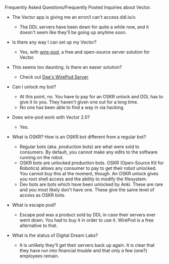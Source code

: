 Frequently Asked Questions/Frequently Posted Inquiries about Vector.

-   The Vector app is giving me an error/I can't access ddl.io/v.
    -   The DDL servers have been down for quite a while now, and it doesn't seem like they'll be going up anytime soon.

-   Is there any way I can set up my Vector?
    -   Yes, with [wire-pod](https://github.com/kercre123/wire-pod), a free and open-source server solution for Vector.

-   This seems too daunting. Is there an easier solution?
    -   Check out [Dee's WirePod Server](https://techshop82.com/shop/wire-pod-server/).

-   Can I unlock my bot?
    -   At this point, no. You have to pay for an OSKR unlock and DDL has to give it to you. They haven't given one out for a long time.
    -   No one has been able to find a way in via hacking.

-   Does wire-pod work with Vector 2.0?
    -   Yes.

-   What is OSKR? How is an OSKR bot different from a regular bot?
    -   Regular bots (aka. production bots) are what were sold to consumers. By default, you cannot make any edits to the software running on the robot.
    -   OSKR bots are unlocked production bots. OSKR (Open-Source Kit for Robotics) allows any consumer to pay to get their robot unlocked. You cannot buy this at the moment, though. An OSKR unlock gives you root shell access and the ability to modify the filesystem.
    -   Dev bots are bots which have been unlocked by Anki. These are rare and you most likely don't have one. These give the same level of access as OSKR bots.

-   What is escape pod?
    -   Escape pod was a product sold by DDL in case their servers ever went down. You had to buy it in order to use it. WirePod is a free alternative to that.

-   What is the status of Digital Dream Labs?
    -   It is unlikely they'll get their servers back up again. It is clear that they have run into financial trouble and that only a few (one?) employees remain.